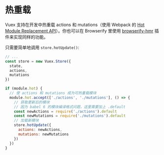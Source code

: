 # 热重载

Vuex 支持在开发中热重载 actions 和 mutations（使用 Webpack 的 [Hot Module Replacement API](https://webpack.github.io/docs/hot-module-replacement.html)）。你也可以在 Browserify 里使用 [browserify-hmr](https://github.com/AgentME/browserify-hmr/) 插件来实现同样的功能。

只需要简单地调用 `store.hotUpdate()`:

``` js
// ...
const store = new Vuex.Store({
  state,
  actions,
  mutations
})

if (module.hot) {
  // 使 actions 和 mutations 成为可热重载模块
  module.hot.accept(['./actions', './mutations'], () => {
    // 获取更新后的模块
    // 因为 babel 6 的模块编译格式问题，这里需要加上 .default
    const newActions = require('./actions').default
    const newMutations = require('./mutations').default
    // 加载新模块 
    store.hotUpdate({
      actions: newActions,
      mutations: newMutations
    })
  })
}
```
